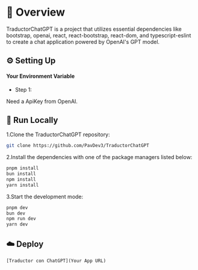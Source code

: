 # 📌 Overview

TraductorChatGPT is a project that utilizes essential dependencies like bootstrap, openai, react, react-bootstrap, react-dom, and typescript-eslint to create a chat application powered by OpenAI's GPT model.

## ⚙️ Setting Up

#### Your Environment Variable

- Step 1:

Need a ApiKey from OpenAI. 



## 🚀 Run Locally
1.Clone the TraductorChatGPT repository:
```sh
git clone https://github.com/PavDev3/TraductorChatGPT
```
2.Install the dependencies with one of the package managers listed below:
```bash
pnpm install
bun install
npm install
yarn install
```
3.Start the development mode:
```bash
pnpm dev
bun dev
npm run dev
yarn dev
```

## ☁️ Deploy

`[Traductor con ChatGPT](Your App URL)`



